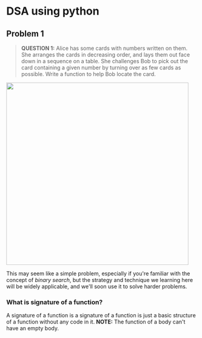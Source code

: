 # DSA using python

## Problem 1

> **QUESTION 1:** Alice has some cards with numbers written on them. She arranges the cards in decreasing order, and lays them out face down in a sequence on a table. She challenges Bob to pick out the card containing a given number by turning over as few cards as possible. Write a function to help Bob locate the card.

<img src="https://i.imgur.com/mazym6s.png" width="480">

This may seem like a simple problem, especially if you're familiar with the concept of _binary search_, but the strategy and technique we learning here will be widely applicable, and we'll soon use it to solve harder problems.

### What is signature of a function?
A signature of a function is a signature of a function is just a basic structure of a function without any code in it. 
**NOTE:** The function of a body can't have an empty body.